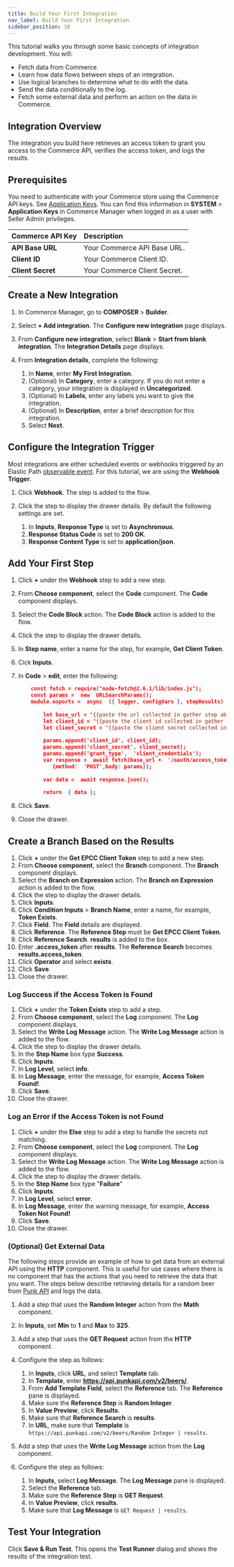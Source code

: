 ```yaml
---
title: Build Your First Integration
nav_label: Build Your First Integration
sidebar_position: 10
---
```


This tutorial walks you through some basic concepts of integration development. You will:

- Fetch data from Commerce.
- Learn how data flows between steps of an integration.
- Use logical branches to determine what to do with the data.
- Send the data conditionally to the log.
- Fetch some external data and perform an action on the data in Commerce.

## Integration Overview

The integration you build here retrieves an access token to grant you access to the Commerce API, verifies the access token, and logs the results.  

## Prerequisites

You need to authenticate with your Commerce store using the Commerce API keys. See [Application Keys](/docs/commerce-cloud/authentication/security#application-keys). You can find this information in **SYSTEM** > **Application Keys** in Commerce Manager when logged in as a user with Seller Admin privileges.

| Commerce API Key | Description                            |
|:------------------------------------|:---------------------------------------|
| **API Base URL**                    | Your Commerce API Base URL. |
| **Client ID**                       | Your Commerce Client ID. |
| **Client Secret**                   | Your Commerce Client Secret. |

## Create a New Integration

1. In Commerce Manager, go to **COMPOSER** > **Builder**.
1. Select **+ Add integration**. The **Configure new integration** page displays.
1. From **Configure new integration**, select **Blank** > **Start from blank integration**. The **Integration Details** page displays.
1. From **Integration details**, complete the following:

    1. In **Name**, enter **My First Integration**.
    1. (Optional) In **Category**, enter a category. If you do not enter a category, your integration is displayed in **Uncategorized**.  
    1. (Optional) In **Labels**, enter any labels you want to give the integration.
    1. (Optional) In **Description**, enter a brief description for this integration.
    1. Select **Next**. 
    
## Configure the Integration Trigger

Most integrations are either scheduled events or webhooks triggered by an Elastic Path [observable event](/docs/commerce-cloud/integrations/observable-events). For this tutorial, we are using the **Webhook Trigger**.

1. Click **Webhook**. The step is added to the flow.
1. Click the step to display the drawer details. By default the following settings are set. 

	1. In **Inputs**, **Response Type** is set to **Asynchronous**.
	1. **Response Status Code** is set to **200 OK**.
	1. **Response Content Type** is set to **application/json**.

## Add Your First Step

1. Click **+** under the **Webhook** step to add a new step. 
1. From **Choose component**, select the **Code** component. The **Code** component displays.
1. Select the **Code Block** action. The **Code Block** action is added to the flow.
1. Click the step to display the drawer details.
1. In **Step name**, enter a name for the step, for example, **Get Client Token**.
1. Cick **Inputs**.
1. In **Code** > **edit**, enter the following: 

    ```json
        const fetch = require("node-fetch@2.6.1/lib/index.js");
        const params =  new  URLSearchParams();
        module.exports =  async  ({ logger, configVars }, stepResults)  =>  {
	        
	        let base_url = "{{paste the url collected in gather step above}}"
	        let client_id = "{{paste the client id collected in gather step above}}"
	        let client_secret = "{{paste the client secret collected in gather step above}}"
        
	    	params.append('client_id', client_id);
	        params.append('client_secret', client_secret);
	        params.append('grant_type',  'client_credentials');
	        var response =  await fetch(base_url +  '/oauth/access_token',
		       {method:  'POST',body: params});
	       
	        var data =  await response.json();
	       
	        return  { data };
    ```

1. Click **Save**.
1. Close the drawer.

## Create a Branch Based on the Results

1. Click **+** under the **Get EPCC Client Token** step to add a new step. 
1. From **Choose component**, select the **Branch** component. The **Branch** component displays.
1. Select the **Branch on Expression** action. The **Branch on Expression** action is added to the flow.
1. Click the step to display the drawer details.
1. Click **Inputs**. 
1. Click **Condition Inputs** > **Branch Name**, enter a name, for example, **Token Exists**.
1. Click **Field**. The **Field** details are displayed.
1. Click **Reference**. The **Reference Step** must be **Get EPCC Client Token**.
1. Click **Reference Search**. **results** is added to the box.
1. Enter **.access_token** after **results**. The **Reference Search** becomes **results.access_token**.
1. Click **Operator** and select **exists**.
1. Click **Save**.
1. Close the drawer.

### Log Success if the Access Token is Found

1. Click **+** under the **Token Exists** step to add a step.
1. From **Choose component**, select the **Log** component. The **Log** component displays.
1. Select the **Write Log Message** action. The **Write Log Message** action is added to the flow.
1. Click the step to display the drawer details.
1. In the **Step Name** box type **Success**.
1. Click **Inputs**.
1. In **Log Level**, select **info**.
1. In **Log Message**, enter the message, for example, **Access Token Found!**.
1. Click **Save**.
1. Close the drawer.
 
### Log an Error if the Access Token is not Found

1. Click **+** under the **Else** step to add a step to handle the secrets not matching.
1. From **Choose component**, select the **Log** component. The **Log** component displays.
1. Select the **Write Log Message** action. The **Write Log Message** action is added to the flow.
1. Click the step to display the drawer details.
1. In the **Step Name** box type "**Failure**"
1. Click **Inputs**.
1. In **Log Level**, select **error**.
1. In **Log Message**, enter the warning message, for example, **Access Token Not Found!**
1. Click **Save**.
1. Close the drawer.

### (Optional) Get External Data

The following steps provide an example of how to get data from an external API using the **HTTP** component. This is useful for use cases where there is no component that has the actions that you need to retrieve the data that you want. The steps below describe retrieving details for a random beer from [Punk API](https://punkapi.com/documentation/v2) and logs the data.

1. Add a step that uses the **Random Integer** action from the **Math** component.
1. In **Inputs**, set **Min** to **1** and **Max** to **325**.
1. Add a step that uses the **GET Request** action from the **HTTP** component.
1. Configure the step as follows:

    1. In **Inputs**, click **URL**, and select **Template** tab.
	1. In **Template**, enter **https://api.punkapi.com/v2/beers/**.
	1. From **Add Template Field**, select the **Reference** tab. The **Reference** pane is displayed.
    1. Make sure the **Reference Step** is **Random Integer**.
    1. In **Value Preview**, click **Results**. 
    1. Make sure that **Reference Search** is **results**.
	1. In **URL**, make sure that **Template** is `https://api.punkapi.com/v2/beers/Random Integer | results`.

1. Add a step that uses the **Write Log Message** action from the **Log** component.
1. Configure the step as follows:

    1. In **Inputs**, select **Log Message**. The **Log Message** pane is displayed.
    1. Select the **Reference** tab. 
    1. Make sure the **Reference Step** is **GET Request**.
    1. In **Value Preview**, click **results**. 
    1. Make sure that **Log Message** is `GET Request | results`.

## Test Your Integration

Click **Save & Run Test**. This opens the **Test Runner** dialog and shows the results of the integration test.

